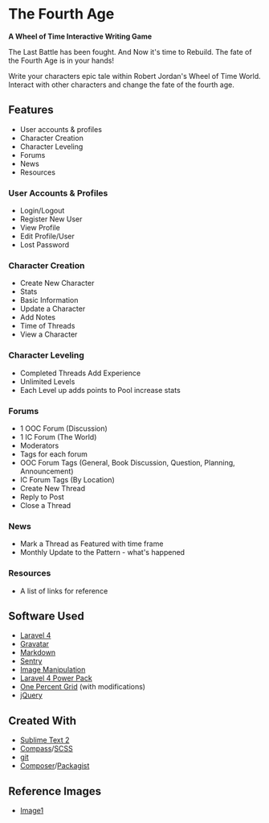 # The Fourth Age
**A Wheel of Time Interactive Writing Game**

The Last Battle has been fought.  And Now it's time to Rebuild.  The fate of the Fourth Age is in your hands!

Write your characters epic tale within Robert Jordan's Wheel of Time World.  Interact with other characters and change the fate of the fourth age.

## Features

* User accounts & profiles
* Character Creation
* Character Leveling
* Forums
* News
* Resources

### User Accounts & Profiles

* Login/Logout
* Register New User
* View Profile
* Edit Profile/User
* Lost Password

### Character Creation

* Create New Character
 * Stats
 * Basic Information
* Update a Character
 * Add Notes
 * Time of Threads
* View a Character

### Character Leveling

* Completed Threads Add Experience
* Unlimited Levels
* Each Level up adds points to Pool increase stats

### Forums

* 1 OOC Forum (Discussion)
* 1 IC Forum (The World)
* Moderators
* Tags for each forum
 * OOC Forum Tags (General, Book Discussion, Question, Planning, Announcement)
 * IC Forum Tags (By Location)
* Create New Thread
* Reply to Post
* Close a Thread

### News

* Mark a Thread as Featured with time frame
* Monthly Update to the Pattern - what's happened

### Resources

* A list of links for reference

## Software Used

* [Laravel 4](http://four.laravel.com)
* [Gravatar](http://github.com/emberlabs/gravatarlib)
* [Markdown](http://github.com/dflydev/markdown)
* [Sentry](http://github.com/cartalyst/sentry)
* [Image Manipulation](http://github.com/intervention/image)
* [Laravel 4 Power Pack](http://github.com/laravelbook/laravel4-powerpack)
* [One Percent Grid](http://onepcssgrid.mattimling.com/) (with modifications)
* [jQuery](http://jquery.com)

## Created With

* [Sublime Text 2](http://www.sublimetext.com/)
* [Compass](http://compass-style.org/)/[SCSS](http://sass-lang.com/)
* [git](http://git-scm.com/)
* [Composer](http://getcomposer.org/)/[Packagist](https://packagist.org/)

## Reference Images

* [Image1](http://underdogmike.deviantart.com/art/Sing-of-Manetheren-25939534?q=favby%3Athe-wheel-of-time%2F39028903&qo=165)

